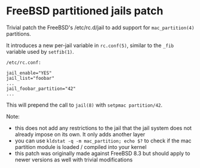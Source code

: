 FreeBSD partitioned jails patch
===============================

Trivial patch the FreeBSD's /etc/rc.d/jail to add support
for `mac_partition(4)` partitions.

It introduces a new per-jail variable in `rc.conf(5)`, similar
to the `_fib` variable used by `setfib(1)`.

```
/etc/rc.conf:

jail_enable="YES"
jail_list="foobar"
...
jail_foobar_partition="42"
...
```

This will prepend the call to `jail(8)` with `setpmac partition/42`.

Note:
* this does not add any restrictions to the jail that the jail
  system does not already impose on its own. It only adds another
  layer
* you can use `kldstat -q -m mac_partition; echo $?` to check if the
  mac partition module is loaded / compiled into your kernel
* this patch was originally made against FreeBSD 8.3 but should apply
  to newer versions as well with trivial modifications
